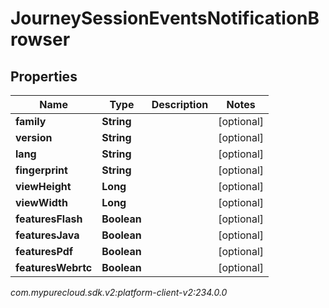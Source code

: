# JourneySessionEventsNotificationBrowser


## Properties

| Name | Type | Description | Notes |
| ------------ | ------------- | ------------- | ------------- |
| **family** | **String** |  |  [optional] |
| **version** | **String** |  |  [optional] |
| **lang** | **String** |  |  [optional] |
| **fingerprint** | **String** |  |  [optional] |
| **viewHeight** | **Long** |  |  [optional] |
| **viewWidth** | **Long** |  |  [optional] |
| **featuresFlash** | **Boolean** |  |  [optional] |
| **featuresJava** | **Boolean** |  |  [optional] |
| **featuresPdf** | **Boolean** |  |  [optional] |
| **featuresWebrtc** | **Boolean** |  |  [optional] |




_com.mypurecloud.sdk.v2:platform-client-v2:234.0.0_
